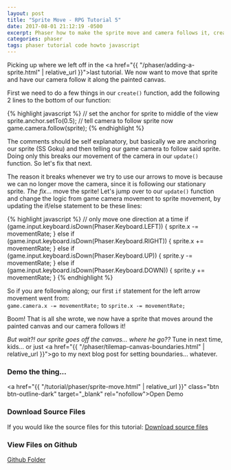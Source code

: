```yaml
---
layout: post
title: "Sprite Move - RPG Tutorial 5"
date: 2017-08-01 21:12:19 -0500
excerpt: Phaser how to make the sprite move and camera follows it, creating a RPG Tutorial 5
categories: phaser
tags: phaser tutorial code howto javascript
---
```


Picking up where we left off in the <a href="{{ "/phaser/adding-a-sprite.html" | relative_url }}">last tutorial</a>. We now want to move that sprite and have our camera follow it along the painted canvas.

First we need to do a few things in our `create()` function, add the following 2 lines to the bottom of our function:

{% highlight javascript %}
// set the anchor for sprite to middle of the view
sprite.anchor.setTo(0.5);
// tell camera to follow sprite now
game.camera.follow(sprite);
{% endhighlight %}

The comments should be self explanatory, but basically we are anchoring our sprite (SS Goku) and then telling our game camera to follow said sprite. Doing only this breaks our movement of the camera in our `update()` function. So let's fix that next.

The reason it breaks whenever we try to use our arrows to move is because we can no longer move the camera, since it is following our stationary sprite. *The fix*... move the sprite! Let's jump over to our `update()` function and change the logic from game camera movement to sprite movement, by updating the if/else statement to be these lines:

{% highlight javascript %}
// only move one direction at a time
if (game.input.keyboard.isDown(Phaser.Keyboard.LEFT)) {
  sprite.x -= movementRate;
} else if (game.input.keyboard.isDown(Phaser.Keyboard.RIGHT)) {
  sprite.x += movementRate;
} else if (game.input.keyboard.isDown(Phaser.Keyboard.UP)) {
  sprite.y -= movementRate;
} else if (game.input.keyboard.isDown(Phaser.Keyboard.DOWN)) {
  sprite.y += movementRate;
}
{% endhighlight %}

So if you are following along; our first `if` statement for the left arrow movement went from:  
`game.camera.x -= movementRate;` to `sprite.x -= movementRate;`

Boom! That is all she wrote, we now have a sprite that moves around the painted canvas and our camera follows it!

*But wait?! our sprite goes off the canvas... where he go??* Tune in next time, kids... or just <a href="{{ "/phaser/tilemap-canvas-boundaries.html" | relative_url }}">go to my next blog post</a> for setting boundaries... whatever.

### Demo the thing...
<a href="{{ "/tutorial/phaser/sprite-move.html" | relative_url }}" class="btn btn-outline-dark" target="_blank" rel="nofollow">Open Demo</a>  

### Download Source Files
If you would like the source files for this tutorial: <a href="/assets/downloads/phaser/sprite-move-tutorial_blog.calebnance.com.zip" class="btn btn-outline-dark" download>Download source files</a>

### View Files on Github
<a href="https://github.com/calebnance/blog-calebnance_phaser-tutorials/tree/master/5-sprite-move" class="btn btn-outline-dark">Github Folder</a>

